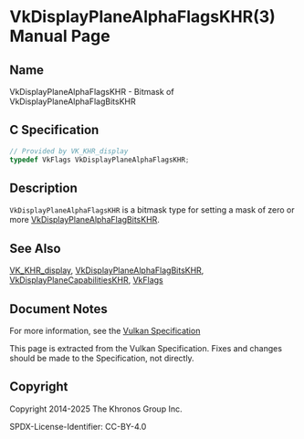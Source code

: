 # VkDisplayPlaneAlphaFlagsKHR(3) Manual Page

## Name

VkDisplayPlaneAlphaFlagsKHR - Bitmask of VkDisplayPlaneAlphaFlagBitsKHR



## [](#_c_specification)C Specification

```c++
// Provided by VK_KHR_display
typedef VkFlags VkDisplayPlaneAlphaFlagsKHR;
```

## [](#_description)Description

`VkDisplayPlaneAlphaFlagsKHR` is a bitmask type for setting a mask of zero or more [VkDisplayPlaneAlphaFlagBitsKHR](https://registry.khronos.org/vulkan/specs/latest/man/html/VkDisplayPlaneAlphaFlagBitsKHR.html).

## [](#_see_also)See Also

[VK\_KHR\_display](https://registry.khronos.org/vulkan/specs/latest/man/html/VK_KHR_display.html), [VkDisplayPlaneAlphaFlagBitsKHR](https://registry.khronos.org/vulkan/specs/latest/man/html/VkDisplayPlaneAlphaFlagBitsKHR.html), [VkDisplayPlaneCapabilitiesKHR](https://registry.khronos.org/vulkan/specs/latest/man/html/VkDisplayPlaneCapabilitiesKHR.html), [VkFlags](https://registry.khronos.org/vulkan/specs/latest/man/html/VkFlags.html)

## [](#_document_notes)Document Notes

For more information, see the [Vulkan Specification](https://registry.khronos.org/vulkan/specs/latest/html/vkspec.html#VkDisplayPlaneAlphaFlagsKHR)

This page is extracted from the Vulkan Specification. Fixes and changes should be made to the Specification, not directly.

## [](#_copyright)Copyright

Copyright 2014-2025 The Khronos Group Inc.

SPDX-License-Identifier: CC-BY-4.0
